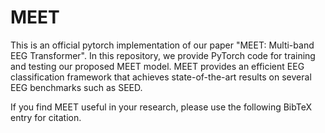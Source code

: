 # MEET

This is an official pytorch implementation of our paper "MEET: Multi-band EEG Transformer". In this repository, we provide PyTorch code for training and testing our proposed MEET model. MEET provides an efficient EEG classification framework that achieves state-of-the-art results on several EEG benchmarks such as SEED.

If you find MEET useful in your research, please use the following BibTeX entry for citation.

```BibTeX

```
